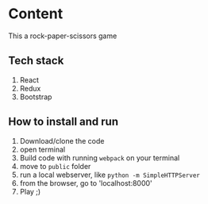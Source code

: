# Content
This a rock-paper-scissors game

## Tech stack
1. React
1. Redux
1. Bootstrap

## How to install and run
1. Download/clone the code
1. open terminal
1. Build code with running `webpack` on your terminal
1. move to `public` folder
1. run a local webserver, like `python -m SimpleHTTPServer`
1. from the browser, go to 'localhost:8000'
1. Play ;)